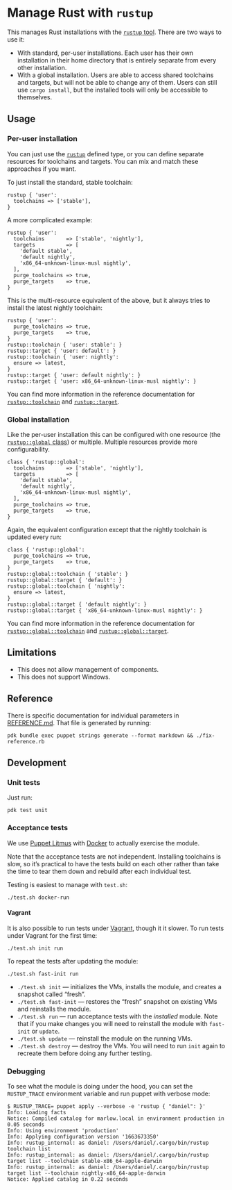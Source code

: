 # Manage Rust with `rustup`

This manages Rust installations with the [`rustup` tool][]. There are two ways
to use it:

  * With standard, per-user installations. Each user has their own installation
    in their home directory that is entirely separate from every other
    installation.
  * With a global installation. Users are able to access shared toolchains and
    targets, but will not be able to change any of them. Users can still use
    `cargo install`, but the installed tools will only be accessible to
    themselves.

## Usage

### Per-user installation

You can just use the [`rustup`][] defined type, or you can define
separate resources for toolchains and targets. You can mix and match these
approaches if you want.

To just install the standard, stable toolchain:

~~~ puppet
rustup { 'user':
  toolchains => ['stable'],
}
~~~

A more complicated example:

~~~ puppet
rustup { 'user':
  toolchains       => ['stable', 'nightly'],
  targets          => [
    'default stable',
    'default nightly',
    'x86_64-unknown-linux-musl nightly',
  ],
  purge_toolchains => true,
  purge_targets    => true,
}
~~~

This is the multi-resource equivalent of the above, but it always tries to
install the latest nightly toolchain:

~~~ puppet
rustup { 'user':
  purge_toolchains => true,
  purge_targets    => true,
}
rustup::toolchain { 'user: stable': }
rustup::target { 'user: default': }
rustup::toolchain { 'user: nightly':
  ensure => latest,
}
rustup::target { 'user: default nightly': }
rustup::target { 'user: x86_64-unknown-linux-musl nightly': }
~~~

You can find more information in the reference documentation for
[`rustup::toolchain`][] and [`rustup::target`][].

### Global installation

Like the per-user installation this can be configured with one resource (the
[`rustup::global` class][`rustup::global`]) or multiple. Multiple resources
provide more configurability.

~~~ puppet
class { 'rustup::global':
  toolchains       => ['stable', 'nightly'],
  targets          => [
    'default stable',
    'default nightly',
    'x86_64-unknown-linux-musl nightly',
  ],
  purge_toolchains => true,
  purge_targets    => true,
}
~~~

Again, the equivalent configuration except that the nightly toolchain is updated
every run:

~~~ puppet
class { 'rustup::global':
  purge_toolchains => true,
  purge_targets    => true,
}
rustup::global::toolchain { 'stable': }
rustup::global::target { 'default': }
rustup::global::toolchain { 'nightly':
  ensure => latest,
}
rustup::global::target { 'default nightly': }
rustup::global::target { 'x86_64-unknown-linux-musl nightly': }
~~~

You can find more information in the reference documentation for
[`rustup::global::toolchain`][] and [`rustup::global::target`][].

## Limitations

  * This does not allow management of components.
  * This does not support Windows.

## Reference

There is specific documentation for individual parameters in
[REFERENCE.md][]. That file is generated by running:

~~~
pdk bundle exec puppet strings generate --format markdown && ./fix-reference.rb
~~~

## Development

### Unit tests

Just run:

```
pdk test unit
```

### Acceptance tests

We use [Puppet Litmus][] with [Docker][] to actually exercise the module.

Note that the acceptance tests are not independent. Installing toolchains is
slow, so it’s practical to have the tests build on each other rather than take
the time to tear them down and rebuild after each individual test.

Testing is easiest to manage with `test.sh`:

```
./test.sh docker-run
```

#### Vagrant

It is also possible to run tests under [Vagrant][], though it it slower. To run
tests under Vagrant for the first time:

```
./test.sh init run
```

To repeat the tests after updating the module:

```
./test.sh fast-init run
```

  * `./test.sh init` — initializes the VMs, installs the module, and creates
    a snapshot called “fresh”.
  * `./test.sh fast-init` — restores the “fresh” snapshot on existing VMs and
    reinstalls the module.
  * `./test.sh run` — run acceptance tests with the _installed_ module. Note
    that if you make changes you will need to reinstall the module with
    `fast-init` or `update`.
  * `./test.sh update` — reinstall the module on the running VMs.
  * `./test.sh destroy` — destroy the VMs. You will need to run `init` again to
    recreate them before doing any further testing.


[Puppet Litmus]: https://github.com/puppetlabs/puppet_litmus
[Docker]: https://www.docker.com
[Vagrant]: https://www.vagrantup.com

### Debugging

To see what the module is doing under the hood, you can set the `RUSTUP_TRACE`
environment variable and run puppet with verbose mode:

~~~
$ RUSTUP_TRACE= puppet apply --verbose -e 'rustup { "daniel": }'
Info: Loading facts
Notice: Compiled catalog for marlow.local in environment production in 0.05 seconds
Info: Using environment 'production'
Info: Applying configuration version '1663673350'
Info: rustup_internal: as daniel: /Users/daniel/.cargo/bin/rustup toolchain list
Info: rustup_internal: as daniel: /Users/daniel/.cargo/bin/rustup target list --toolchain stable-x86_64-apple-darwin
Info: rustup_internal: as daniel: /Users/daniel/.cargo/bin/rustup target list --toolchain nightly-x86_64-apple-darwin
Notice: Applied catalog in 0.22 seconds
~~~


[`rustup` tool]: https://rust-lang.github.io/rustup/
[REFERENCE.md]: REFERENCE.md
[`rustup`]: REFERENCE.md#rustup
[`rustup::toolchain`]: REFERENCE.md#rustup--toolchain
[`rustup::target`]: REFERENCE.md#rustup--target
[`rustup::global`]: REFERENCE.md#rustup--global
[`rustup::global::toolchain`]: REFERENCE.md#rustup--global--toolchain
[`rustup::global::target`]: REFERENCE.md#rustup--global--target
